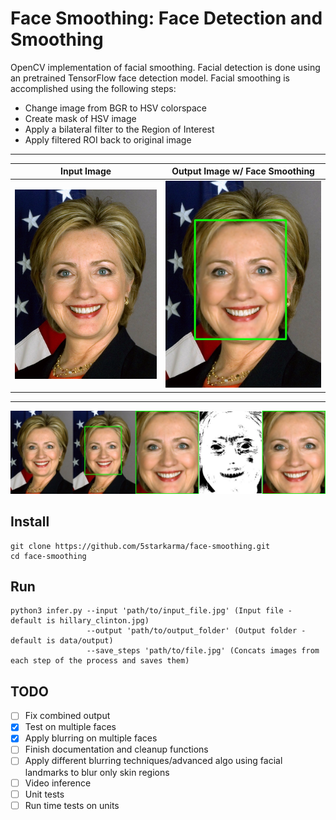 # Face Smoothing: Face Detection and Smoothing

OpenCV implementation of facial smoothing. Facial detection is done using an pretrained TensorFlow face detection model. Facial smoothing is accomplished using the following steps:

- Change image from BGR to HSV colorspace
- Create mask of HSV image
- Apply a bilateral filter to the Region of Interest
- Apply filtered ROI back to original image

---

Input Image             |  Output Image w/ Face Smoothing
:-------------------------:|:-------------------------:
![alt text](https://github.com/5starkarma/face-smoothing/blob/main/data/images/hillary_clinton.jpg?raw=true "Input image")  |  ![alt text](https://github.com/5starkarma/face-smoothing/blob/main/data/output/output_with_bbox0.jpg?raw=true "Output image")

---
![alt text](https://github.com/5starkarma/face-smoothing/blob/main/data/output/combined.jpg?raw=true "Processing steps")

## Install
```
git clone https://github.com/5starkarma/face-smoothing.git
cd face-smoothing
```
## Run
```
python3 infer.py --input 'path/to/input_file.jpg' (Input file - default is hillary_clinton.jpg)
                 --output 'path/to/output_folder' (Output folder - default is data/output)
                 --save_steps 'path/to/file.jpg' (Concats images from each step of the process and saves them)
```

## TODO
- [ ] Fix combined output
- [X] Test on multiple faces
- [X] Apply blurring on multiple faces
- [ ] Finish documentation and cleanup functions
- [ ] Apply different blurring techniques/advanced algo using facial landmarks to blur only skin regions
- [ ] Video inference
- [ ] Unit tests
- [ ] Run time tests on units
